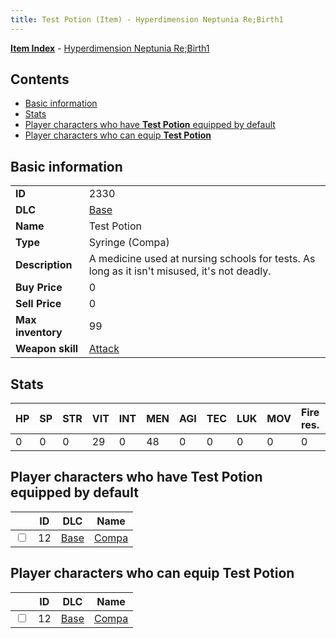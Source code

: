 ```yaml
---
title: Test Potion (Item) - Hyperdimension Neptunia Re;Birth1
---
```


[**Item Index**](/neptunia/rb1/item/index.html) - [Hyperdimension Neptunia Re;Birth1](/neptunia/rb1)

## Contents

- [Basic information](#basic-information)
- [Stats](#stats)
- [Player characters who have **Test Potion** equipped by default](#player-characters-who-have-test-potion-equipped-by-default)
- [Player characters who can equip **Test Potion**](#player-characters-who-can-equip-test-potion)

## Basic information

|   |   |
| -- | -- |
| **ID** | 2330 |
| **DLC** | [Base](/neptunia/rb1/dlc/1-base.html) |
| **Name** | Test Potion |
| **Type** | Syringe (Compa) |
| **Description** | A medicine used at nursing schools for tests. As long as it isn't misused, it's not deadly. |
| **Buy Price** | 0 |
| **Sell Price** | 0 |
| **Max inventory** | 99 |
| **Weapon skill** | [Attack](/neptunia/rb1/skill/1-2001-attack.html) |


## Stats

| HP | SP | STR | VIT | INT | MEN | AGI | TEC | LUK | MOV | Fire res. | Ice res. | Wind res. | Lightning res. |
| -- | -- | --- | --- | --- | --- | --- | --- | --- | --- | --------- | -------- | --------- | -------------- |
| 0 | 0 | 0 | 29 | 0 | 48 | 0 | 0 | 0 | 0 | 0 | 0 | 0 | 0 |


## Player characters who have **Test Potion** equipped by default

|    | ID | DLC | Name |
| -- | -- | --- | ---- |
| <input type="checkbox" id="rb1-player-1-12" class="trackbox" /> | 12 | [Base](/neptunia/rb1/dlc/1-base.html) | [Compa](/neptunia/rb1/player/1-12-compa.html) |


## Player characters who can equip **Test Potion**

|    | ID | DLC | Name |
| -- | -- | --- | ---- |
| <input type="checkbox" id="rb1-player-1-12" class="trackbox" /> | 12 | [Base](/neptunia/rb1/dlc/1-base.html) | [Compa](/neptunia/rb1/player/1-12-compa.html) |
